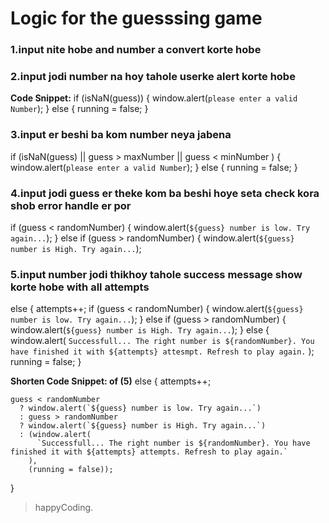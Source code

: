 # Logic for the guesssing game

### 1.input nite hobe and number a convert korte hobe


### 2.input jodi number na hoy tahole userke alert korte hobe

**Code Snippet:**
if (isNaN(guess)) {
    window.alert(`please enter a valid Number`);
  } else {
    running = false;
  }

  
### 3.input er beshi ba kom number neya jabena

if (isNaN(guess) || guess > maxNumber || guess < minNumber ) {
    window.alert(`please enter a valid Number`);
  } else {
    running = false;
  }

### 4.input jodi guess er theke kom ba beshi hoye seta check kora shob error handle er por
if (guess < randomNumber) {
      window.alert(`${guess} number is low. Try again...`);
    } else if (guess > randomNumber) {
      window.alert(`${guess} number is High. Try again...`);

### 5.input number jodi thikhoy tahole success message show korte hobe with all attempts
else {
    attempts++;
    if (guess < randomNumber) {
      window.alert(`${guess} number is low. Try again...`);
    } else if (guess > randomNumber) {
      window.alert(`${guess} number is High. Try again...`);
    } else {
      window.alert(
        `Successfull... The right number is ${randomNumber}. You have finished it with ${attempts} attesmpt. Refresh to play again.`
      );
      running = false;
    }

**Shorten Code Snippet: of (5)**
    else {
    attempts++;

    guess < randomNumber
      ? window.alert(`${guess} number is low. Try again...`)
      : guess > randomNumber
      ? window.alert(`${guess} number is High. Try again...`)
      : (window.alert(
          `Successfull... The right number is ${randomNumber}. You have finished it with ${attempts} attempts. Refresh to play again.`
        ),
        (running = false));
  }



> happyCoding.


